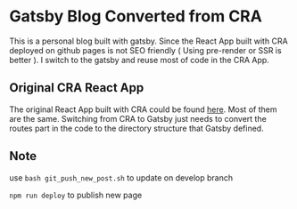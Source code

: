 # Gatsby Blog Converted from CRA

This is a personal blog built with gatsby. Since the React App built with CRA deployed on github pages is not SEO friendly ( Using pre-render or SSR is better ). I switch to the gatsby and reuse most of code in the CRA App.

## Original CRA React App

The original React App built with CRA could be found [here](https://github.com/yirueilu-b/YirueiLuBlog/tree/gh-pages). Most of them are the same. Switching from CRA to Gatsby just needs to convert the routes part in the code to the directory structure that Gatsby defined.

## Note

use `bash git_push_new_post.sh` to update on develop branch

`npm run deploy` to publish new page

